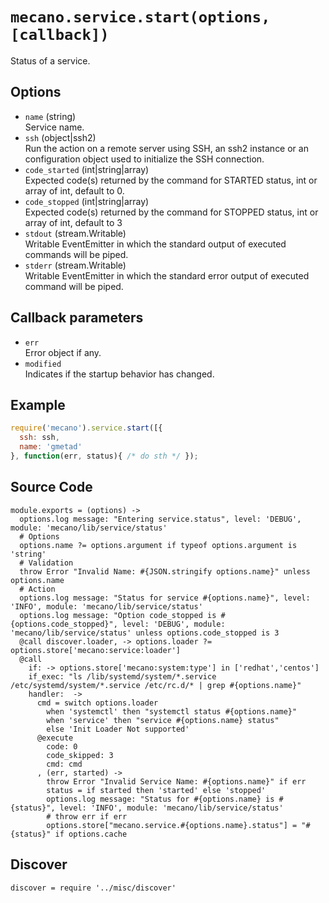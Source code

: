 
# `mecano.service.start(options, [callback])`

Status of a service.

## Options

*   `name` (string)   
    Service name.   
*   `ssh` (object|ssh2)   
    Run the action on a remote server using SSH, an ssh2 instance or an
    configuration object used to initialize the SSH connection.   
*   `code_started` (int|string|array)   
    Expected code(s) returned by the command for STARTED status, int or array of
    int, default to 0.   
*   `code_stopped` (int|string|array)   
    Expected code(s) returned by the command for STOPPED status, int or array of 
    int, default to 3   
*   `stdout` (stream.Writable)   
    Writable EventEmitter in which the standard output of executed commands will
    be piped.   
*   `stderr` (stream.Writable)   
    Writable EventEmitter in which the standard error output of executed command
    will be piped.   

## Callback parameters

*   `err`   
    Error object if any.   
*   `modified`   
    Indicates if the startup behavior has changed.   

## Example

```js
require('mecano').service.start([{
  ssh: ssh,
  name: 'gmetad'
}, function(err, status){ /* do sth */ });
```

## Source Code

    module.exports = (options) ->
      options.log message: "Entering service.status", level: 'DEBUG', module: 'mecano/lib/service/status'
      # Options
      options.name ?= options.argument if typeof options.argument is 'string'
      # Validation
      throw Error "Invalid Name: #{JSON.stringify options.name}" unless options.name
      # Action
      options.log message: "Status for service #{options.name}", level: 'INFO', module: 'mecano/lib/service/status'
      options.log message: "Option code_stopped is #{options.code_stopped}", level: 'DEBUG', module: 'mecano/lib/service/status' unless options.code_stopped is 3
      @call discover.loader, -> options.loader ?= options.store['mecano:service:loader']
      @call
        if: -> options.store['mecano:system:type'] in ['redhat','centos']
        if_exec: "ls /lib/systemd/system/*.service /etc/systemd/system/*.service /etc/rc.d/* | grep #{options.name}"
        handler:  ->
          cmd = switch options.loader
            when 'systemctl' then "systemctl status #{options.name}"
            when 'service' then "service #{options.name} status"
            else 'Init Loader Not supported'
          @execute
            code: 0
            code_skipped: 3
            cmd: cmd
          , (err, started) ->
            throw Error "Invalid Service Name: #{options.name}" if err
            status = if started then 'started' else 'stopped'
            options.log message: "Status for #{options.name} is #{status}", level: 'INFO', module: 'mecano/lib/service/status'
            # throw err if err
            options.store["mecano.service.#{options.name}.status"] = "#{status}" if options.cache

## Discover
  
    discover = require '../misc/discover'
